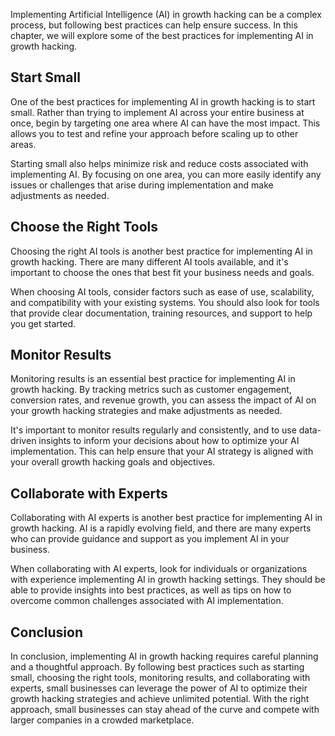 
Implementing Artificial Intelligence (AI) in growth hacking can be a complex process, but following best practices can help ensure success. In this chapter, we will explore some of the best practices for implementing AI in growth hacking.

Start Small
-----------

One of the best practices for implementing AI in growth hacking is to start small. Rather than trying to implement AI across your entire business at once, begin by targeting one area where AI can have the most impact. This allows you to test and refine your approach before scaling up to other areas.

Starting small also helps minimize risk and reduce costs associated with implementing AI. By focusing on one area, you can more easily identify any issues or challenges that arise during implementation and make adjustments as needed.

Choose the Right Tools
----------------------

Choosing the right AI tools is another best practice for implementing AI in growth hacking. There are many different AI tools available, and it's important to choose the ones that best fit your business needs and goals.

When choosing AI tools, consider factors such as ease of use, scalability, and compatibility with your existing systems. You should also look for tools that provide clear documentation, training resources, and support to help you get started.

Monitor Results
---------------

Monitoring results is an essential best practice for implementing AI in growth hacking. By tracking metrics such as customer engagement, conversion rates, and revenue growth, you can assess the impact of AI on your growth hacking strategies and make adjustments as needed.

It's important to monitor results regularly and consistently, and to use data-driven insights to inform your decisions about how to optimize your AI implementation. This can help ensure that your AI strategy is aligned with your overall growth hacking goals and objectives.

Collaborate with Experts
------------------------

Collaborating with AI experts is another best practice for implementing AI in growth hacking. AI is a rapidly evolving field, and there are many experts who can provide guidance and support as you implement AI in your business.

When collaborating with AI experts, look for individuals or organizations with experience implementing AI in growth hacking settings. They should be able to provide insights into best practices, as well as tips on how to overcome common challenges associated with AI implementation.

Conclusion
----------

In conclusion, implementing AI in growth hacking requires careful planning and a thoughtful approach. By following best practices such as starting small, choosing the right tools, monitoring results, and collaborating with experts, small businesses can leverage the power of AI to optimize their growth hacking strategies and achieve unlimited potential. With the right approach, small businesses can stay ahead of the curve and compete with larger companies in a crowded marketplace.
